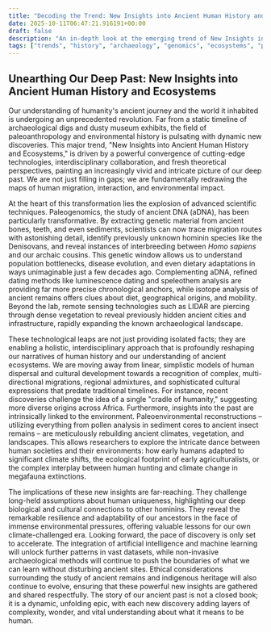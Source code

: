 ```yaml
---
title: "Decoding the Trend: New Insights into Ancient Human History and Ecosystems"
date: 2025-10-11T06:47:21.916191+00:00
draft: false
description: "An in-depth look at the emerging trend of New Insights into Ancient Human History and Ecosystems and what it means for the future."
tags: ["trends", "history", "archaeology", "genomics", "ecosystems", "paleoanthropology", "discovery", "science", "humanity"]
---
```


## Unearthing Our Deep Past: New Insights into Ancient Human History and Ecosystems

Our understanding of humanity's ancient journey and the world it inhabited is undergoing an unprecedented revolution. Far from a static timeline of archaeological digs and dusty museum exhibits, the field of paleoanthropology and environmental history is pulsating with dynamic new discoveries. This major trend, "New Insights into Ancient Human History and Ecosystems," is driven by a powerful convergence of cutting-edge technologies, interdisciplinary collaboration, and fresh theoretical perspectives, painting an increasingly vivid and intricate picture of our deep past. We are not just filling in gaps; we are fundamentally redrawing the maps of human migration, interaction, and environmental impact.

At the heart of this transformation lies the explosion of advanced scientific techniques. Paleogenomics, the study of ancient DNA (aDNA), has been particularly transformative. By extracting genetic material from ancient bones, teeth, and even sediments, scientists can now trace migration routes with astonishing detail, identify previously unknown hominin species like the Denisovans, and reveal instances of interbreeding between *Homo sapiens* and our archaic cousins. This genetic window allows us to understand population bottlenecks, disease evolution, and even dietary adaptations in ways unimaginable just a few decades ago. Complementing aDNA, refined dating methods like luminescence dating and speleothem analysis are providing far more precise chronological anchors, while isotope analysis of ancient remains offers clues about diet, geographical origins, and mobility. Beyond the lab, remote sensing technologies such as LIDAR are piercing through dense vegetation to reveal previously hidden ancient cities and infrastructure, rapidly expanding the known archaeological landscape.

These technological leaps are not just providing isolated facts; they are enabling a holistic, interdisciplinary approach that is profoundly reshaping our narratives of human history and our understanding of ancient ecosystems. We are moving away from linear, simplistic models of human dispersal and cultural development towards a recognition of complex, multi-directional migrations, regional admixtures, and sophisticated cultural expressions that predate traditional timelines. For instance, recent discoveries challenge the idea of a single "cradle of humanity," suggesting more diverse origins across Africa. Furthermore, insights into the past are intrinsically linked to the environment. Paleoenvironmental reconstructions – utilizing everything from pollen analysis in sediment cores to ancient insect remains – are meticulously rebuilding ancient climates, vegetation, and landscapes. This allows researchers to explore the intricate dance between human societies and their environments: how early humans adapted to significant climate shifts, the ecological footprint of early agriculturalists, or the complex interplay between human hunting and climate change in megafauna extinctions.

The implications of these new insights are far-reaching. They challenge long-held assumptions about human uniqueness, highlighting our deep biological and cultural connections to other hominins. They reveal the remarkable resilience and adaptability of our ancestors in the face of immense environmental pressures, offering valuable lessons for our own climate-challenged era. Looking forward, the pace of discovery is only set to accelerate. The integration of artificial intelligence and machine learning will unlock further patterns in vast datasets, while non-invasive archaeological methods will continue to push the boundaries of what we can learn without disturbing ancient sites. Ethical considerations surrounding the study of ancient remains and indigenous heritage will also continue to evolve, ensuring that these powerful new insights are gathered and shared respectfully. The story of our ancient past is not a closed book; it is a dynamic, unfolding epic, with each new discovery adding layers of complexity, wonder, and vital understanding about what it means to be human.